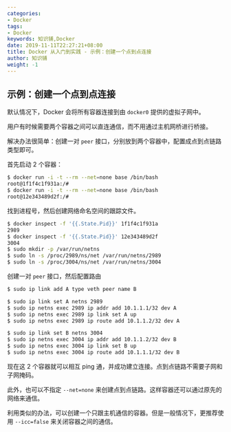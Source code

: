```yaml
---
categories:
- Docker
tags:
- Docker  
keywords: 知识铺,Docker
date: 2019-11-11T22:27:21+08:00
title: Docker 从入门到实践 - 示例：创建一个点到点连接
author: 知识铺
weight: -1
---
```


## 示例：创建一个点到点连接
默认情况下，Docker 会将所有容器连接到由 `docker0` 提供的虚拟子网中。

用户有时候需要两个容器之间可以直连通信，而不用通过主机网桥进行桥接。

解决办法很简单：创建一对 `peer` 接口，分别放到两个容器中，配置成点到点链路类型即可。

首先启动 2 个容器：
```bash
$ docker run -i -t --rm --net=none base /bin/bash
root@1f1f4c1f931a:/#
$ docker run -i -t --rm --net=none base /bin/bash
root@12e343489d2f:/#
```

找到进程号，然后创建网络命名空间的跟踪文件。
```bash
$ docker inspect -f '{{.State.Pid}}' 1f1f4c1f931a
2989
$ docker inspect -f '{{.State.Pid}}' 12e343489d2f
3004
$ sudo mkdir -p /var/run/netns
$ sudo ln -s /proc/2989/ns/net /var/run/netns/2989
$ sudo ln -s /proc/3004/ns/net /var/run/netns/3004
```

创建一对 `peer` 接口，然后配置路由
```bash
$ sudo ip link add A type veth peer name B

$ sudo ip link set A netns 2989
$ sudo ip netns exec 2989 ip addr add 10.1.1.1/32 dev A
$ sudo ip netns exec 2989 ip link set A up
$ sudo ip netns exec 2989 ip route add 10.1.1.2/32 dev A

$ sudo ip link set B netns 3004
$ sudo ip netns exec 3004 ip addr add 10.1.1.2/32 dev B
$ sudo ip netns exec 3004 ip link set B up
$ sudo ip netns exec 3004 ip route add 10.1.1.1/32 dev B
```
现在这 2 个容器就可以相互 ping 通，并成功建立连接。点到点链路不需要子网和子网掩码。

此外，也可以不指定 `--net=none` 来创建点到点链路。这样容器还可以通过原先的网络来通信。

利用类似的办法，可以创建一个只跟主机通信的容器。但是一般情况下，更推荐使用 `--icc=false` 来关闭容器之间的通信。
